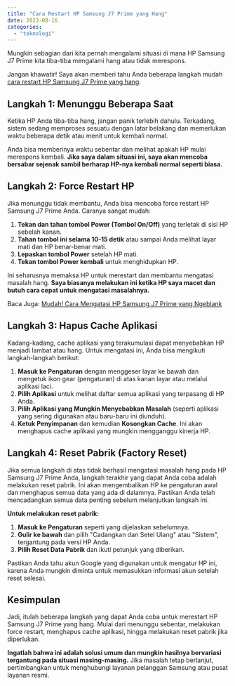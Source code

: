 ```yaml
---
title: "Cara Restart HP Samsung J7 Prime yang Hang"
date: 2023-08-16
categories: 
  - "teknologi"
---
```


Mungkin sebagian dari kita pernah mengalami situasi di mana HP Samsung J7 Prime kita tiba-tiba mengalami hang atau tidak merespons.

Jangan khawatir! Saya akan memberi tahu Anda beberapa langkah mudah [cara restart HP Samsung J7 Prime yang hang](https://ajiekusumadhany.com/cara-restart-hp-samsung-j7-prime-yang-hang/).

## **Langkah 1: Menunggu Beberapa Saat**

Ketika HP Anda tiba-tiba hang, jangan panik terlebih dahulu. Terkadang, sistem sedang memproses sesuatu dengan latar belakang dan memerlukan waktu beberapa detik atau menit untuk kembali normal.

Anda bisa memberinya waktu sebentar dan melihat apakah HP mulai merespons kembali. **Jika saya dalam situasi ini, saya akan mencoba bersabar sejenak sambil berharap HP-nya kembali normal seperti biasa.**

## **Langkah 2: Force Restart HP**

Jika menunggu tidak membantu, Anda bisa mencoba force restart HP Samsung J7 Prime Anda. Caranya sangat mudah:

1. **Tekan dan tahan tombol Power (Tombol On/Off)** yang terletak di sisi HP sebelah kanan.
2. **Tahan tombol ini selama 10-15 detik** atau sampai Anda melihat layar mati dan HP benar-benar mati.
3. **Lepaskan tombol Power** setelah HP mati.
4. **Tekan tombol Power kembali** untuk menghidupkan HP.

Ini seharusnya memaksa HP untuk merestart dan membantu mengatasi masalah hang. **Saya biasanya melakukan ini ketika HP saya macet dan butuh cara cepat untuk mengatasi masalahnya.**

Baca Juga: [Mudah! Cara Mengatasi HP Samsung J7 Prime yang Ngeblank](https://ajiekusumadhany.com/cara-mengatasi-hp-samsung-j7-prime-yang-ngeblank/)

## **Langkah 3: Hapus Cache Aplikasi**

Kadang-kadang, cache aplikasi yang terakumulasi dapat menyebabkan HP menjadi lambat atau hang. Untuk mengatasi ini, Anda bisa mengikuti langkah-langkah berikut:

1. **Masuk ke Pengaturan** dengan menggeser layar ke bawah dan mengetuk ikon gear (pengaturan) di atas kanan layar atau melalui aplikasi laci.
2. **Pilih Aplikasi** untuk melihat daftar semua aplikasi yang terpasang di HP Anda.
3. **Pilih Aplikasi yang Mungkin Menyebabkan Masalah** (seperti aplikasi yang sering digunakan atau baru-baru ini diunduh).
4. **Ketuk Penyimpanan** dan kemudian **Kosongkan Cache**. Ini akan menghapus cache aplikasi yang mungkin mengganggu kinerja HP.

## **Langkah 4: Reset Pabrik (Factory Reset)**

Jika semua langkah di atas tidak berhasil mengatasi masalah hang pada HP Samsung J7 Prime Anda, langkah terakhir yang dapat Anda coba adalah melakukan reset pabrik. Ini akan mengembalikan HP ke pengaturan awal dan menghapus semua data yang ada di dalamnya. Pastikan Anda telah mencadangkan semua data penting sebelum melanjutkan langkah ini.

**Untuk melakukan reset pabrik:**

1. **Masuk ke Pengaturan** seperti yang dijelaskan sebelumnya.
2. **Gulir ke bawah** dan pilih "Cadangkan dan Setel Ulang" atau "Sistem", tergantung pada versi HP Anda.
3. **Pilih Reset Data Pabrik** dan ikuti petunjuk yang diberikan.

Pastikan Anda tahu akun Google yang digunakan untuk mengatur HP ini, karena Anda mungkin diminta untuk memasukkan informasi akun setelah reset selesai.

## **Kesimpulan**

Jadi, itulah beberapa langkah yang dapat Anda coba untuk merestart HP Samsung J7 Prime yang hang. Mulai dari menunggu sebentar, melakukan force restart, menghapus cache aplikasi, hingga melakukan reset pabrik jika diperlukan.

**Ingatlah bahwa ini adalah solusi umum dan mungkin hasilnya bervariasi tergantung pada situasi masing-masing.** Jika masalah tetap berlanjut, pertimbangkan untuk menghubungi layanan pelanggan Samsung atau pusat layanan resmi.
